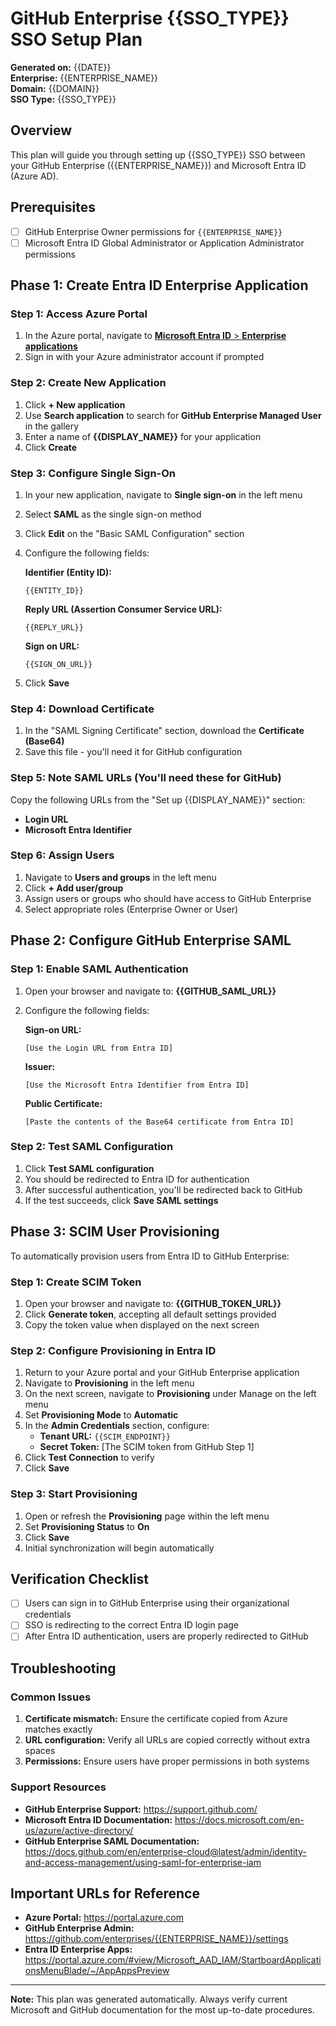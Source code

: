 # GitHub Enterprise {{SSO_TYPE}} SSO Setup Plan

**Generated on:** {{DATE}}  
**Enterprise:** {{ENTERPRISE_NAME}}  
**Domain:** {{DOMAIN}}  
**SSO Type:** {{SSO_TYPE}}

## Overview

This plan will guide you through setting up {{SSO_TYPE}} SSO between your GitHub Enterprise ({{ENTERPRISE_NAME}}) and Microsoft Entra ID (Azure AD).

## Prerequisites

- [ ] GitHub Enterprise Owner permissions for `{{ENTERPRISE_NAME}}`
- [ ] Microsoft Entra ID Global Administrator or Application Administrator permissions

## Phase 1: Create Entra ID Enterprise Application

### Step 1: Access Azure Portal
1. In the Azure portal, navigate to [**Microsoft Entra ID** > **Enterprise applications**](https://portal.azure.com/#view/Microsoft_AAD_IAM/StartboardApplicationsMenuBlade/~/AppAppsPreview)
2. Sign in with your Azure administrator account if prompted

### Step 2: Create New Application
1. Click **+ New application**
2. Use **Search application** to search for **GitHub Enterprise Managed User** in the gallery
3. Enter a name of **{{DISPLAY_NAME}}** for your application
4. Click **Create**

### Step 3: Configure Single Sign-On
1. In your new application, navigate to **Single sign-on** in the left menu
2. Select **SAML** as the single sign-on method
3. Click **Edit** on the "Basic SAML Configuration" section
4. Configure the following fields:

   **Identifier (Entity ID):**
   ```
   {{ENTITY_ID}}
   ```

   **Reply URL (Assertion Consumer Service URL):**
   ```
   {{REPLY_URL}}
   ```

   **Sign on URL:**
   ```
   {{SIGN_ON_URL}}
   ```

5. Click **Save**

### Step 4: Download Certificate
1. In the "SAML Signing Certificate" section, download the **Certificate (Base64)**
2. Save this file - you'll need it for GitHub configuration

### Step 5: Note SAML URLs (You'll need these for GitHub)
Copy the following URLs from the "Set up {{DISPLAY_NAME}}" section:
- **Login URL**
- **Microsoft Entra Identifier** 

### Step 6: Assign Users
1. Navigate to **Users and groups** in the left menu
2. Click **+ Add user/group**
3. Assign users or groups who should have access to GitHub Enterprise
4. Select appropriate roles (Enterprise Owner or User)

## Phase 2: Configure GitHub Enterprise SAML

### Step 1: Enable SAML Authentication
1. Open your browser and navigate to: **{{GITHUB_SAML_URL}}**
2. Configure the following fields:

   **Sign-on URL:**
   ```
   [Use the Login URL from Entra ID]
   ```

   **Issuer:**
   ```
   [Use the Microsoft Entra Identifier from Entra ID]
   ```

   **Public Certificate:**
   ```
   [Paste the contents of the Base64 certificate from Entra ID]
   ```

### Step 2: Test SAML Configuration
1. Click **Test SAML configuration**
2. You should be redirected to Entra ID for authentication
3. After successful authentication, you'll be redirected back to GitHub
4. If the test succeeds, click **Save SAML settings**

## Phase 3: SCIM User Provisioning

To automatically provision users from Entra ID to GitHub Enterprise:

### Step 1: Create SCIM Token
1. Open your browser and navigate to: **{{GITHUB_TOKEN_URL}}**
2. Click **Generate token**, accepting all default settings provided
4. Copy the token value when displayed on the next screen

### Step 2: Configure Provisioning in Entra ID
1. Return to your Azure portal and your GitHub Enterprise application
2. Navigate to **Provisioning** in the left menu
3. On the next screen, navigate to **Provisioning** under Manage on the left menu
4. Set **Provisioning Mode** to **Automatic**
5. In the **Admin Credentials** section, configure:
   - **Tenant URL:** `{{SCIM_ENDPOINT}}`
   - **Secret Token:** [The SCIM token from GitHub Step 1]
6. Click **Test Connection** to verify
7. Click **Save**

### Step 3: Start Provisioning
1. Open or refresh the **Provisioning** page within the left menu
2. Set **Provisioning Status** to **On**
2. Click **Save**
3. Initial synchronization will begin automatically

## Verification Checklist
- [ ] Users can sign in to GitHub Enterprise using their organizational credentials
- [ ] SSO is redirecting to the correct Entra ID login page
- [ ] After Entra ID authentication, users are properly redirected to GitHub

## Troubleshooting

### Common Issues
1. **Certificate mismatch:** Ensure the certificate copied from Azure matches exactly
2. **URL configuration:** Verify all URLs are copied correctly without extra spaces
3. **Permissions:** Ensure users have proper permissions in both systems

### Support Resources
- **GitHub Enterprise Support:** https://support.github.com/
- **Microsoft Entra ID Documentation:** https://docs.microsoft.com/en-us/azure/active-directory/
- **GitHub Enterprise SAML Documentation:** https://docs.github.com/en/enterprise-cloud@latest/admin/identity-and-access-management/using-saml-for-enterprise-iam

## Important URLs for Reference

- **Azure Portal:** https://portal.azure.com
- **GitHub Enterprise Admin:** https://github.com/enterprises/{{ENTERPRISE_NAME}}/settings
- **Entra ID Enterprise Apps:** https://portal.azure.com/#view/Microsoft_AAD_IAM/StartboardApplicationsMenuBlade/~/AppAppsPreview

---

**Note:** This plan was generated automatically. Always verify current Microsoft and GitHub documentation for the most up-to-date procedures.
